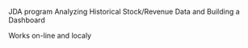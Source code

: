 JDA program Analyzing Historical Stock/Revenue Data and Building a Dashboard

Works on-line and localy
